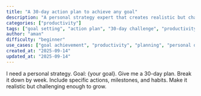 ```yaml
---
title: "A 30-day action plan to achieve any goal"
description: "A personal strategy expert that creates realistic but challenging 30-day plans with weekly breakdowns, specific actions, milestones, and habits."
categories: ["productivity"]
tags: ["goal setting", "action plan", "30-day challenge", "productivity", "strategy"]
author: "aman"
difficulty: "beginner"
use_cases: ["goal achievement", "productivity", "planning", "personal development"]
created_at: "2025-09-14"
updated_at: "2025-09-14"
---
```


I need a personal strategy. Goal: {your goal}. Give me a 30-day plan. Break it down by week. Include specific actions, milestones, and habits. Make it realistic but challenging enough to grow.
